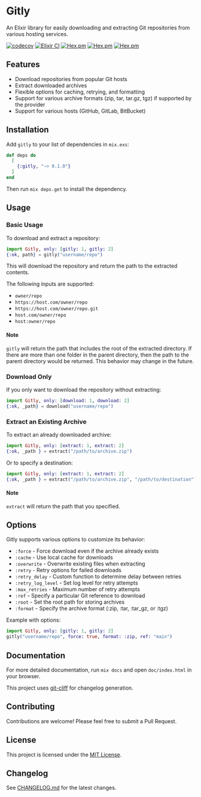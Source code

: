 # Gitly

An Elixir library for easily downloading and extracting Git repositories from various hosting services.

[![codecov](https://codecov.io/gh/iwatakeshi/gitly_ex/graph/badge.svg?token=5XYXSI97PO)](https://codecov.io/gh/iwatakeshi/gitly_ex)
[![Elixir CI](https://github.com/iwatakeshi/gitly_ex/actions/workflows/elixir.yml/badge.svg)](https://github.com/iwatakeshi/gitly_ex/actions/workflows/elixir.yml)
[![Hex.pm](https://img.shields.io/hexpm/v/gitly.svg)](https://hex.pm/packages/gitly)
[![Hex.pm](https://img.shields.io/hexpm/dt/gitly.svg)](https://hex.pm/packages/gitly)
[![Hex.pm](https://img.shields.io/hexpm/l/gitly.svg)](https://hex.pm/packages/gitly)


## Features

- Download repositories from popular Git hosts
- Extract downloaded archives
- Flexible options for caching, retrying, and formatting
- Support for various archive formats (zip, tar, tar.gz, tgz) if supported by the provider
- Support for various hosts (GitHub, GitLab, BitBucket)

## Installation

Add `gitly` to your list of dependencies in `mix.exs`:

```elixir
def deps do
  [
    {:gitly, "~> 0.1.0"}
  ]
end
```

Then run `mix deps.get` to install the dependency.

## Usage

### Basic Usage

To download and extract a repository:

```elixir
import Gitly, only: [gitly: 1, gitly: 2]
{:ok, path} = gitly("username/repo")
```

This will download the repository and return the path to the extracted contents.

The following inputs are supported:

- `owner/repo`
- `https://host.com/owner/repo`
- `https://host.com/owner/repo.git`
- `host.com/owner/repo`
- `host:owner/repo`

#### Note

`gitly` will return the path that includes the root of the extracted directory.
If there are more than one folder in the parent directory, then the path to the parent directory would be returned.
This behavior may change in the future.

### Download Only

If you only want to download the repository without extracting:

```elixir
import Gitly, only: [download: 1, download: 2]
{:ok, _path} = download("username/repo")
```

### Extract an Existing Archive

To extract an already downloaded archive:

```elixir
import Gitly, only: [extract: 1, extract: 2]
{:ok, _path } = extract("/path/to/archive.zip")
```

Or to specify a destination:

```elixir
import Gitly, only: [extract: 1, extract: 2]
{:ok, _path } = extract("/path/to/archive.zip", "/path/to/destination")
```

#### Note

`extract` will return the path that you specified.

## Options

Gitly supports various options to customize its behavior:

- `:force` - Force download even if the archive already exists
- `:cache` - Use local cache for downloads
- `:overwrite` - Overwrite existing files when extracting
- `:retry` - Retry options for failed downloads
- `:retry_delay` - Custom function to determine delay between retries
- `:retry_log_level` - Set log level for retry attempts
- `:max_retries` - Maximum number of retry attempts
- `:ref` - Specify a particular Git reference to download
- `:root` - Set the root path for storing archives
- `:format` - Specify the archive format (:zip, :tar, :tar_gz, or :tgz)

Example with options:

```elixir
import Gitly, only: [gitly: 1, gitly: 2]
gitly("username/repo", force: true, format: :zip, ref: "main")
```

## Documentation

For more detailed documentation, run `mix docs` and open `doc/index.html` in your browser.

This project uses [git-cliff](https://github.com/orhun/git-cliff) for changelog generation.

## Contributing

Contributions are welcome! Please feel free to submit a Pull Request.

## License

This project is licensed under the [MIT License](LICENSE).

## Changelog

See [CHANGELOG.md](CHANGELOG.md) for the latest changes.
